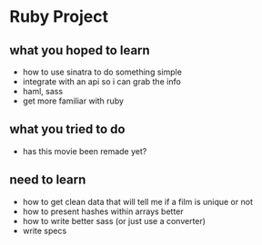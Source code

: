 # Ruby Project

## what you hoped to learn

* how to use sinatra to do something simple
* integrate with an api so i can grab the info
* haml, sass
* get more familiar with ruby

## what you tried to do

* has this movie been remade yet?

## need to learn

* how to get clean data that will tell me if a film is unique or not
* how to present hashes within arrays better
* how to write better sass (or just use a converter)
* write specs 


